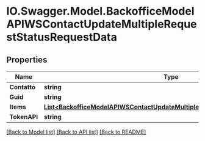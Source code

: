 # IO.Swagger.Model.BackofficeModelAPIWSContactUpdateMultipleRequestStatusRequestData
## Properties

Name | Type | Description | Notes
------------ | ------------- | ------------- | -------------
**Contatto** | **string** |  | [optional] 
**Guid** | **string** |  | [optional] 
**Items** | [**List&lt;BackofficeModelAPIWSContactUpdateMultipleRequestStatusRequestDataItem&gt;**](BackofficeModelAPIWSContactUpdateMultipleRequestStatusRequestDataItem.md) |  | [optional] 
**TokenAPI** | **string** |  | [optional] 

[[Back to Model list]](../README.md#documentation-for-models) [[Back to API list]](../README.md#documentation-for-api-endpoints) [[Back to README]](../README.md)

